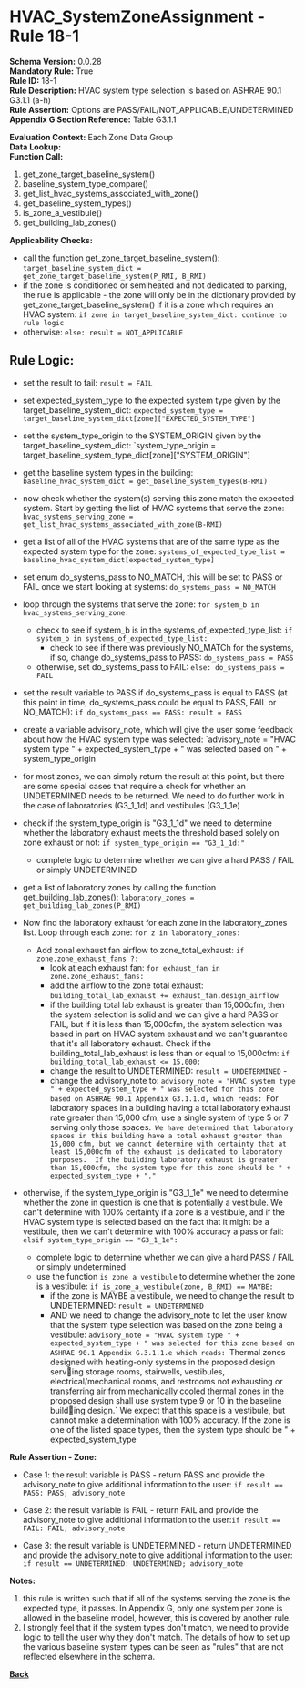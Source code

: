 # HVAC_SystemZoneAssignment - Rule 18-1
**Schema Version:** 0.0.28  
**Mandatory Rule:** True  
**Rule ID:** 18-1  
**Rule Description:** HVAC system type selection is based on ASHRAE 90.1 G3.1.1 (a-h)  
**Rule Assertion:** Options are PASS/FAIL/NOT_APPLICABLE/UNDETERMINED  
**Appendix G Section Reference:** Table G3.1.1  

**Evaluation Context:** Each Zone Data Group  
**Data Lookup:**   
**Function Call:** 

1. get_zone_target_baseline_system()
2. baseline_system_type_compare()
3. get_list_hvac_systems_associated_with_zone()
4. get_baseline_system_types()
5. is_zone_a_vestibule()
6. get_building_lab_zones()


**Applicability Checks:**
- call the function get_zone_target_baseline_system(): `target_baseline_system_dict = get_zone_target_baseline_system(P_RMI, B_RMI)`
- if the zone is conditioned or semiheated and not dedicated to parking, the rule is applicable - the zone will only be in the dictionary provided by get_zone_target_baseline_system() if it is a zone which requires an HVAC system: `if zone in target_baseline_system_dict: continue to rule logic`
- otherwise: `else: result = NOT_APPLICABLE`

## Rule Logic:  
- set the result to fail: `result = FAIL`
- set expected_system_type to the expected system type given by the target_baseline_system_dict: `expected_system_type = target_baseline_system_dict[zone]["EXPECTED_SYSTEM_TYPE"]`
- set the system_type_origin to the SYSTEM_ORIGIN given by the target_baseline_system_dict: `system_type_origin = target_baseline_system_type_dict[zone]["SYSTEM_ORIGIN"]
- get the baseline system types in the building: `baseline_hvac_system_dict = get_baseline_system_types(B-RMI)`
- now check whether the system(s) serving this zone match the expected system.  Start by getting the list of HVAC systems that serve the zone: `hvac_systems_serving_zone = get_list_hvac_systems_associated_with_zone(B-RMI)`
- get a list of all of the HVAC systems that are of the same type as the expected system type for the zone: `systems_of_expected_type_list = baseline_hvac_system_dict[expected_system_type]`
- set enum do_systems_pass to NO_MATCH, this will be set to PASS or FAIL once we start looking at systems: `do_systems_pass = NO_MATCH`
- loop through the systems that serve the zone: `for system_b in hvac_systems_serving_zone:`
	- check to see if system_b is in the systems_of_expected_type_list: `if system_b in systems_of_expected_type_list:`
		 - check to see if there was previously NO_MATCh for the systems, if so, change do_systems_pass to PASS: `do_systems_pass = PASS`
   	- otherwise, set do_systems_pass to FAIL: `else: do_systems_pass = FAIL`
 - set the result variable to PASS if do_systems_pass is equal to PASS (at this point in time, do_systems_pass could be equal to PASS, FAIL or NO_MATCH): `if do_systems_pass == PASS: result = PASS`
 - create a variable advisory_note, which will give the user some feedback about how the HVAC system type was selected: `advisory_note = "HVAC system type " + expected_system_type + " was selected based on " + system_type_origin


 - for most zones, we can simply return the result at this point, but there are some special cases that require a check for whether an UNDETERMINED needs to be returned.  We need to do further work in the case of laboratories (G3_1_1d) and vestibules (G3_1_1e)
 - check if the system_type_origin is "G3_1_1d" we need to determine whether the laboratory exhaust meets the threshold based solely on zone exhaust or not: `if system_type_origin == "G3_1_1d:"`
	- complete logic to determine whether we can give a hard PASS / FAIL or simply UNDETERMINED

 - get a list of laboratory zones by calling the function get_building_lab_zones(): `laboratory_zones = get_building_lab_zones(P_RMI)`
 - Now find the laboratory exhaust for each zone in the laboratory_zones list.  Loop through each zone: `for z in laboratory_zones:`
   - Add zonal exhaust fan airflow to zone_total_exhaust: `if zone.zone_exhaust_fans ?:`
       - look at each exhaust fan: `for exhaust_fan in zone.zone_exhaust_fans:`
       -  add the airflow to the zone total exhaust: `building_total_lab_exhaust += exhaust_fan.design_airflow`
       -  if the building total lab exhaust is greater than 15,000cfm, then the system selection is solid and we can give a hard PASS or FAIL, but if it is less than 15,000cfm, the system selection was based in part on HVAC system exhaust and we can't guarantee that it's all laboratory exhaust.  Check if the building_total_lab_exhaust is less than or equal to 15,000cfm: `if building_total_lab_exhaust <= 15,000:`
		-  change the result to UNDETERMINED: `result = UNDETERMINED`	-
   		-  change the advisory_note to: `advisory_note = "HVAC system type " + expected_system_type + " was selected for this zone based on ASHRAE 90.1 Appendix G3.1.1.d, which reads: `For laboratory spaces in a building having a total laboratory exhaust rate greater than 15,000 cfm, use a single system of type 5 or 7 serving only those spaces.` We have determined that laboratory spaces in this building have a total exhaust greater than 15,000 cfm, but we cannot determine with certainty that at least 15,000cfm of the exhaust is dedicated to laboratory purposes.  If the building laboratory exhaust is greater than 15,000cfm, the system type for this zone should be " + expected_system_type + "."`

 - otherwise, if the system_type_origin is "G3_1_1e" we need to determine whether the zone in question is one that is potentially a vestibule.  We can't determine with 100% certainty if a zone is a vestibule, and if the HVAC system type is selected based on the fact that it might be a vestibule, then we can't determine with 100% accuracy a pass or fail: `elsif system_type_origin == "G3_1_1e":`
	 - complete logic to determine whether we can give a hard PASS / FAIL or simply undetermined
  	- use the function `is_zone_a_vestibule` to determine whether the zone is a vestibule: `if is_zone_a_vestibule(zone, B_RMI) == MAYBE:`
		- if the zone is MAYBE a vestibule, we need to change the result to UNDETERMINED: `result = UNDETERMINED`
   		- AND we need to change the advisory_note to let the user know that the system type selection was based on the zone being a vestibule: `advisory_note = "HVAC system type " + expected_system_type + " was selected for this zone based on ASHRAE 90.1 Appendix G.3.1.1.e which reads: `Thermal zones designed with heating-only systems in the proposed design serving storage rooms, stairwells, vestibules, electrical/mechanical rooms, and restrooms not exhausting or transferring air from mechanically cooled thermal zones in the proposed design shall use system type 9 or 10 in the baseline building design.` We expect that this space is a vestibule, but cannot make a determination with 100% accuracy.  If the zone is one of the listed space types, then the system type should be " + expected_system_type


  **Rule Assertion - Zone:**

  - Case 1: the result variable is PASS - return PASS and provide the advisory_note to give additional information to the user: `if result == PASS: PASS; advisory_note`
  - Case 2: the result variable is FAIL - return FAIL and provide the advisory_note to give additional information to the user:`if result == FAIL: FAIL; advisory_note`

  - Case 3: the result variable is UNDETERMINED - return UNDETERMINED and provide the advisory_note to give additional information to the user: `if result == UNDETERMINED: UNDETERMINED; advisory_note`


**Notes:**
1. this rule is written such that if all of the systems serving the zone is the expected type, it passes.  In Appendix G, only one system per zone is allowed in the baseline model, however, this is covered by another rule.
2. I strongly feel that if the system types don't match, we need to provide logic to tell the user why they don't match.  The details of how to set up the various baseline system types can be seen as "rules" that are not reflected elsewhere in the schema.


**[Back](../_toc.md)**
